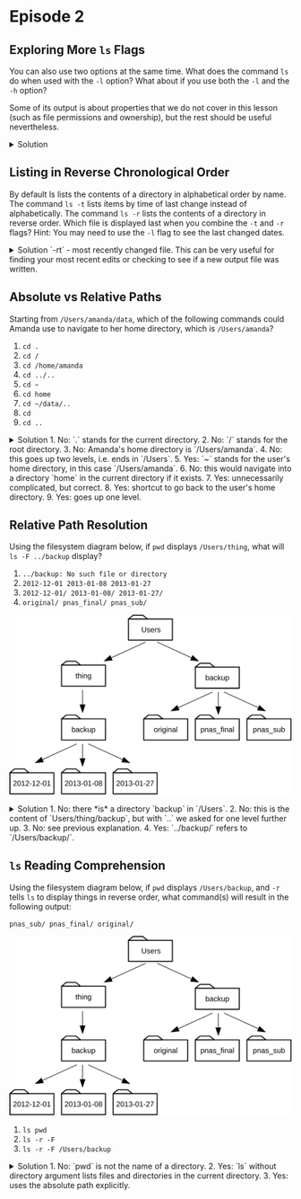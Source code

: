 # Episode 2

## Exploring More `ls` Flags

You can also use two options at the same time. What does the command `ls` do when used
with the `-l` option? What about if you use both the `-l` and the `-h` option?

Some of its output is about properties that we do not cover in this lesson (such as file permissions and ownership), but the rest should be useful nevertheless.
<details>
<summary>Solution
</summary>
`-l` - long listing format, showing not only the file/directory names but also additional information such as the file size and the time of its last modification. 
`-h` + `-l` option -makes file size ‘Human readable’, i.e. displaying something like `5.3K` instead of `5369`.
</details>

## Listing in Reverse Chronological Order
By default ls lists the contents of a directory in alphabetical order by name. The command `ls -t` lists items by time of last change instead of alphabetically. The command `ls -r` lists the contents of a directory in reverse order. Which file is displayed last when you combine the `-t` and `-r` flags? Hint: You may need to use the `-l` flag to see the last changed dates.

<details>
<summary>Solution
`-rt` - most recently changed file. 
This can be very useful for finding your most recent edits or checking to see if a new output file was written.
</summary>
</details>

## Absolute vs Relative Paths
Starting from `/Users/amanda/data`, which of the following commands could Amanda use to navigate to her home directory, which is `/Users/amanda`?

1. `cd .`
2. `cd /`
3. `cd /home/amanda`
4. `cd ../..`
5. `cd ~`
6. `cd home`
7. `cd ~/data/..`
8. `cd`
9. `cd ..`


<details>
<summary>Solution
1. No: `.` stands for the current directory.
2. No: `/` stands for the root directory.
3. No: Amanda's home directory is `/Users/amanda`.
4. No: this goes up two levels, i.e. ends in `/Users`.
5. Yes: `~` stands for the user's home directory, in this case `/Users/amanda`.
6. No: this would navigate into a directory `home` in the current directory if it exists.
7. Yes: unnecessarily complicated, but correct.
8. Yes: shortcut to go back to the user's home directory.
9. Yes: goes up one level.
</summary>
</details>

## Relative Path Resolution
Using the filesystem diagram below, if `pwd` displays `/Users/thing`,
 what will `ls -F ../backup` display?
1.  `../backup: No such file or directory`
2.  `2012-12-01 2013-01-08 2013-01-27`
3.  `2012-12-01/ 2013-01-08/ 2013-01-27/`
4.  `original/ pnas_final/ pnas_sub/`

![File System for Challenge Questions](fig/filesystem-challenge.svg)


<details>
<summary>Solution
1. No: there *is* a directory `backup` in `/Users`.  
2. No: this is the content of `Users/thing/backup`, but with `..` we asked for one level further up.  
3. No: see previous explanation.  
4. Yes: `../backup/` refers to `/Users/backup/`.  
</summary>
</details>

## `ls` Reading Comprehension

Using the filesystem diagram below,
if `pwd` displays `/Users/backup`,
and `-r` tells `ls` to display things in reverse order,
what command(s) will result in the following output:

~~~
pnas_sub/ pnas_final/ original/
~~~

![File System for Challenge Questions](fig/filesystem-challenge.svg)

1.  `ls pwd`
2.  `ls -r -F`
3.  `ls -r -F /Users/backup`
<details>
<summary>Solution
1. No: `pwd` is not the name of a directory.
2. Yes: `ls` without directory argument lists files and directories in the current directory.
3. Yes: uses the absolute path explicitly.
</summary>
</details>


